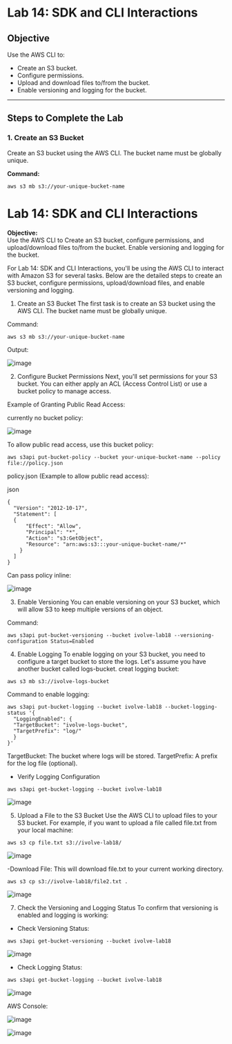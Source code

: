 # Lab 14: SDK and CLI Interactions

## Objective
Use the AWS CLI to:
- Create an S3 bucket.
- Configure permissions.
- Upload and download files to/from the bucket.
- Enable versioning and logging for the bucket.

---

## Steps to Complete the Lab

### 1. Create an S3 Bucket
Create an S3 bucket using the AWS CLI. The bucket name must be globally unique.

**Command:**
```
aws s3 mb s3://your-unique-bucket-name
```

# Lab 14: SDK and CLI Interactions
**Objective:**  
Use the AWS CLI to Create an S3 bucket, configure permissions, and upload/download files to/from the bucket. Enable versioning and logging for the bucket.


For Lab 14: SDK and CLI Interactions, you'll be using the AWS CLI to interact with Amazon S3 for several tasks. Below are the detailed steps to create an S3 bucket, configure permissions, upload/download files, and enable versioning and logging.

1. Create an S3 Bucket
The first task is to create an S3 bucket using the AWS CLI. The bucket name must be globally unique.

Command:
```
aws s3 mb s3://your-unique-bucket-name
```
Output:

![image](https://github.com/user-attachments/assets/20fbb0dd-7a07-4aa7-8877-6e4e81e4759c)

2. Configure Bucket Permissions
Next, you'll set permissions for your S3 bucket. You can either apply an ACL (Access Control List) or use a bucket policy to manage access.

Example of Granting Public Read Access:

currently no bucket policy:

![image](https://github.com/user-attachments/assets/5fdbb168-d31b-496f-a66e-22e50ea6af3d)

To allow public read access, use this bucket policy:

```
aws s3api put-bucket-policy --bucket your-unique-bucket-name --policy file://policy.json
```
policy.json (Example to allow public read access):

json
```
{
  "Version": "2012-10-17",
  "Statement": [
  {
      "Effect": "Allow",
      "Principal": "*",
      "Action": "s3:GetObject",
      "Resource": "arn:aws:s3:::your-unique-bucket-name/*"
    }
  ]
}

```

Can pass policy  inline:

![image](https://github.com/user-attachments/assets/e9bc7f07-1075-49dc-b16d-5ee88dc4a251)

3. Enable Versioning
You can enable versioning on your S3 bucket, which will allow S3 to keep multiple versions of an object.

Command:
```
aws s3api put-bucket-versioning --bucket ivolve-lab18 --versioning-configuration Status=Enabled 
```

4. Enable Logging
To enable logging on your S3 bucket, you need to configure a target bucket to store the logs. Let's assume you have another bucket called logs-bucket.
creat logging bucket:
```
aws s3 mb s3://ivolve-logs-bucket 
```
Command to enable logging:
```
aws s3api put-bucket-logging --bucket ivolve-lab18 --bucket-logging-status '{
  "LoggingEnabled": {
  "TargetBucket": "ivolve-logs-bucket",
  "TargetPrefix": "log/"
  }
}'
```
TargetBucket: The bucket where logs will be stored.
TargetPrefix: A prefix for the log file (optional).
- Verify Logging Configuration
```
aws s3api get-bucket-logging --bucket ivolve-lab18
```

![image](https://github.com/user-attachments/assets/7912dd05-99a1-463e-aa6a-a165b023c6a6)

5. Upload a File to the S3 Bucket
Use the AWS CLI to upload files to your S3 bucket. For example, if you want to upload a file called file.txt from your local machine:
```
aws s3 cp file.txt s3://ivolve-lab18/
```
![image](https://github.com/user-attachments/assets/3285a0e8-f632-4543-8dba-51bb163ed859)

-Download File:
This will download file.txt to your current working directory.
```
aws s3 cp s3://ivolve-lab18/file2.txt . 
```

![image](https://github.com/user-attachments/assets/68ec99e2-8df7-45fe-b78e-4390a0b33751)

7. Check the Versioning and Logging Status
To confirm that versioning is enabled and logging is working:

- Check Versioning Status:
```
aws s3api get-bucket-versioning --bucket ivolve-lab18
```

![image](https://github.com/user-attachments/assets/ba657ee9-5418-4fa1-9b15-d05ac0ffd0c7)

- Check Logging Status:

```
aws s3api get-bucket-logging --bucket ivolve-lab18
```

![image](https://github.com/user-attachments/assets/90ed50d1-271a-4c11-8636-cb2e6fbd8a05)

AWS Console:

![image](https://github.com/user-attachments/assets/77304cf0-a7cb-4c5b-a98e-a8e4dc3ddca8)

![image](https://github.com/user-attachments/assets/af88e612-97a8-4aa6-bef4-cf1473f336f1)


